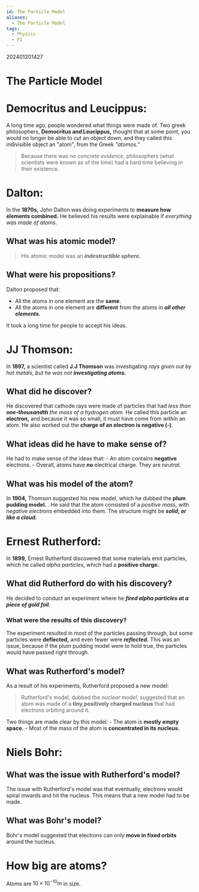 ```yaml
---
id: The Particle Model
aliases:
  - The Particle Model
tags:
  - Physics
  - P1
---
```

202401201427

# The Particle Model

# Democritus and Leucippus:

A long time ago, people wondered what things were made of. Two greek philosophers, **Democritus and Leucippus,** thought that at some point, you would no longer be able to cut an object down, and they called this indivisible object an "atom", from the Greek *"atomos."*

>Because there was no *concrete evidence*, philosophers (what scientists were known as of the time) had a hard time believing in their existence.

# Dalton:

In the **1870s,** John Dalton was doing experiments to **measure how elements combined.** He believed his results were explainable if *everything was made of atoms.* 

## What was his atomic model?
>His atomic model was an ***indestructible sphere.***


## What were his propositions?

Dalton proposed that:
- All the atoms in one element are the **same**.
- All the atoms in one element are **different** from the atoms in ***all other elements.*** 

It took a long time for people to accept his ideas.

# JJ Thomson:

In **1897,** a scientist called **J.J Thomson** was investigating *rays given out by hot metals, but he was not **investigating atoms.***

## What did he discover?

He discovered that cathode rays were made of particles that had *less than **one-thousandth** the mass of a hydrogen atom.* He called this particle an **electron,** and because it was so small, it must have come from *within* an atom. He also worked out the **charge of an electron is negative (-)**.

## What ideas did he have to make sense of?

He had to make sense of the ideas that:
    - An atom contains **negative** electrons.
    - Overall, atoms have **no** electrical charge. They are *neutral.* 
## What was his model of the atom?

In **1904,** Thomson suggested his new model, which he dubbed the **plum pudding model.** . He said that the atom consisted of a *positive mass,* with *negative electrons* embedded into them. The structure might be ***solid, or like a cloud.***  

# Ernest Rutherford:

In **1899,** Ernest Rutherford discovered that some materials emit particles, which he called *alpha particles*, which had a **positive charge.**  

## What did Rutherford do with his discovery?
He decided to conduct an experiment where he ***fired alpha particles at a piece of gold foil.***

### What were the results of this discovery?

The experiment resulted in most of the particles passing through, but some particles were **deflected,** and even fewer were ***reflected.*** This was an issue, because if the plum pudding model were to hold true, the particles would have passed right through.

## What was Rutherford's model?

As a result of his experiments, Rutherford proposed a new model:


>Rutherford's model, dubbed the *nuclear model*, suggested that an atom was made of a **tiny,positively charged nucleus** that had electrons orbiting around it.

Two things are made clear by this model:
    - The atom is **mostly empty space.**
    - Most of the mass of the atom is **concentrated in its nucleus.** 

# Niels Bohr:

## What was the issue with Rutherford's model?

The issue with Rutherford's model was that eventually, electrons would spiral inwards and hit the nucleus. This means that a new model had to be made.

## What was Bohr's model?

Bohr's model suggested that electrons can only **move in fixed orbits** around the nucleus.


# How big are atoms?

Atoms are $10\times 10^{-10}m$ in size.